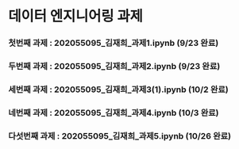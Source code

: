 # 데이터 엔지니어링 과제


### 첫번째 과제 : 202055095_김재희_과제1.ipynb (9/23 완료)
### 두번째 과제 : 202055095_김재희_과제2.ipynb (9/23 완료)
### 세번째 과제 : 202055095_김재희_과제3(1).ipynb (10/2 완료)
### 네번째 과제 : 202055095_김재희_과제4.ipynb (10/3 완료)
### 다섯번째 과제 : 202055095_김재희_과제5.ipynb (10/26 완료)
